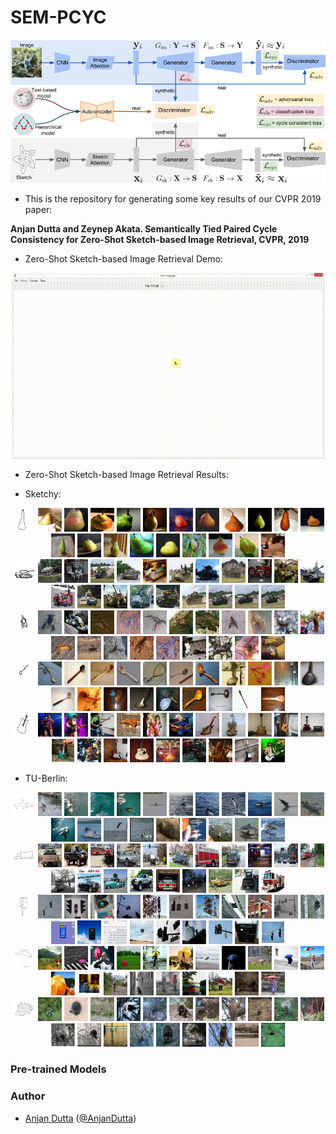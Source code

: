 # SEM-PCYC

<p align="center">
<img src="./figures/sem-pcyc.png" width="800">
</p>

* This is the repository for generating some key results of our CVPR 2019 paper:

**Anjan Dutta and Zeynep Akata. Semantically Tied Paired Cycle Consistency for Zero-Shot Sketch-based Image Retrieval, CVPR, 2019**

* Zero-Shot Sketch-based Image Retrieval Demo:

<p align="center">
<img src="./figures/sem-pcyc-demo.gif" width="500">
</p>

* Zero-Shot Sketch-based Image Retrieval Results:

* Sketchy:   

<p align="center">
<img src="./figures/qual_results/sketchy/3/pear.png" width="38"> <img src="./figures/qual_results/sketchy/3/1_1.png" width="38"> <img src="./figures/qual_results/sketchy/3/2_1.png" width="38"> <img src="./figures/qual_results/sketchy/3/3_1.png" width="38"> <img src="./figures/qual_results/sketchy/3/4_1.png" width="38"> <img src="./figures/qual_results/sketchy/3/5_1.png" width="38"> <img src="./figures/qual_results/sketchy/3/6_1.png" width="38"> <img src="./figures/qual_results/sketchy/3/7_1.png" width="38"> <img src="./figures/qual_results/sketchy/3/8_1.png" width="38"> <img src="./figures/qual_results/sketchy/3/9_1.png" width="38"> <img src="./figures/qual_results/sketchy/3/10_1.png" width="38"> <img src="./figures/qual_results/sketchy/3/11_1.png" width="38"> <img src="./figures/qual_results/sketchy/3/12_1.png" width="38"> <img src="./figures/qual_results/sketchy/3/13_1.png" width="38"> <img src="./figures/qual_results/sketchy/3/14_1.png" width="38"> <img src="./figures/qual_results/sketchy/3/15_1.png" width="38"> <img src="./figures/qual_results/sketchy/3/16_1.png" width="38"> <img src="./figures/qual_results/sketchy/3/17_1.png" width="38"> <img src="./figures/qual_results/sketchy/3/18_1.png" width="38"> <img src="./figures/qual_results/sketchy/3/19_1.png" width="38"> <img src="./figures/qual_results/sketchy/3/20_1.png" width="38"><br>
<img src="./figures/qual_results/sketchy/4/tank.png" width="38"> <img src="./figures/qual_results/sketchy/4/1_1.png" width="38"> <img src="./figures/qual_results/sketchy/4/2_0.png" width="38"> <img src="./figures/qual_results/sketchy/4/3_1.png" width="38"> <img src="./figures/qual_results/sketchy/4/4_1.png" width="38"> <img src="./figures/qual_results/sketchy/4/5_1.png" width="38"> <img src="./figures/qual_results/sketchy/4/6_1.png" width="38"> <img src="./figures/qual_results/sketchy/4/7_1.png" width="38"> <img src="./figures/qual_results/sketchy/4/8_1.png" width="38"> <img src="./figures/qual_results/sketchy/4/9_0.png" width="38"> <img src="./figures/qual_results/sketchy/4/10_1.png" width="38"> <img src="./figures/qual_results/sketchy/4/11_1.png" width="38"> <img src="./figures/qual_results/sketchy/4/12_0.png" width="38"> <img src="./figures/qual_results/sketchy/4/13_1.png" width="38"> <img src="./figures/qual_results/sketchy/4/14_1.png" width="38"> <img src="./figures/qual_results/sketchy/4/15_1.png" width="38"> <img src="./figures/qual_results/sketchy/4/16_1.png" width="38"> <img src="./figures/qual_results/sketchy/4/17_1.png" width="38"> <img src="./figures/qual_results/sketchy/4/18_1.png" width="38"> <img src="./figures/qual_results/sketchy/4/19_1.png" width="38"> <img src="./figures/qual_results/sketchy/4/20_1.png" width="38"><br>
<img src="./figures/qual_results/sketchy/13/lobster.png" width="38"> <img src="./figures/qual_results/sketchy/13/1_1.png" width="38"> <img src="./figures/qual_results/sketchy/13/2_1.png" width="38"> <img src="./figures/qual_results/sketchy/13/3_1.png" width="38"> <img src="./figures/qual_results/sketchy/13/4_1.png" width="38"> <img src="./figures/qual_results/sketchy/13/5_1.png" width="38"> <img src="./figures/qual_results/sketchy/13/6_1.png" width="38"> <img src="./figures/qual_results/sketchy/13/7_1.png" width="38"> <img src="./figures/qual_results/sketchy/13/8_1.png" width="38"> <img src="./figures/qual_results/sketchy/13/9_1.png" width="38"> <img src="./figures/qual_results/sketchy/13/10_1.png" width="38"> <img src="./figures/qual_results/sketchy/13/11_1.png" width="38"> <img src="./figures/qual_results/sketchy/13/12_1.png" width="38"> <img src="./figures/qual_results/sketchy/13/13_0.png" width="38"> <img src="./figures/qual_results/sketchy/13/14_1.png" width="38"> <img src="./figures/qual_results/sketchy/13/15_1.png" width="38"> <img src="./figures/qual_results/sketchy/13/16_1.png" width="38"> <img src="./figures/qual_results/sketchy/13/17_1.png" width="38"> <img src="./figures/qual_results/sketchy/13/18_1.png" width="38"> <img src="./figures/qual_results/sketchy/13/19_1.png" width="38"> <img src="./figures/qual_results/sketchy/13/20_1.png" width="38"><br>
<img src="./figures/qual_results/sketchy/23/spoon.png" width="38"> <img src="./figures/qual_results/sketchy/23/1_1.png" width="38"> <img src="./figures/qual_results/sketchy/23/2_1.png" width="38"> <img src="./figures/qual_results/sketchy/23/3_1.png" width="38"> <img src="./figures/qual_results/sketchy/23/4_1.png" width="38"> <img src="./figures/qual_results/sketchy/23/5_0.png" width="38"> <img src="./figures/qual_results/sketchy/23/6_1.png" width="38"> <img src="./figures/qual_results/sketchy/23/7_1.png" width="38"> <img src="./figures/qual_results/sketchy/23/8_1.png" width="38"> <img src="./figures/qual_results/sketchy/23/9_1.png" width="38"> <img src="./figures/qual_results/sketchy/23/10_1.png" width="38"> <img src="./figures/qual_results/sketchy/23/11_1.png" width="38"> <img src="./figures/qual_results/sketchy/23/12_1.png" width="38"> <img src="./figures/qual_results/sketchy/23/13_1.png" width="38"> <img src="./figures/qual_results/sketchy/23/14_0.png" width="38"> <img src="./figures/qual_results/sketchy/23/15_1.png" width="38"> <img src="./figures/qual_results/sketchy/23/16_0.png" width="38"> <img src="./figures/qual_results/sketchy/23/17_1.png" width="38"> <img src="./figures/qual_results/sketchy/23/18_1.png" width="38"> <img src="./figures/qual_results/sketchy/23/19_1.png" width="38"> <img src="./figures/qual_results/sketchy/23/20_1.png" width="38"><br>
<img src="./figures/qual_results/sketchy/27/guitar.png" width="38"> <img src="./figures/qual_results/sketchy/27/1_1.png" width="38"> <img src="./figures/qual_results/sketchy/27/2_1.png" width="38"> <img src="./figures/qual_results/sketchy/27/3_1.png" width="38"> <img src="./figures/qual_results/sketchy/27/4_0.png" width="38"> <img src="./figures/qual_results/sketchy/27/5_0.png" width="38"> <img src="./figures/qual_results/sketchy/27/6_1.png" width="38"> <img src="./figures/qual_results/sketchy/27/7_1.png" width="38"> <img src="./figures/qual_results/sketchy/27/8_0.png" width="38"> <img src="./figures/qual_results/sketchy/27/9_1.png" width="38"> <img src="./figures/qual_results/sketchy/27/10_1.png" width="38"> <img src="./figures/qual_results/sketchy/27/11_1.png" width="38"> <img src="./figures/qual_results/sketchy/27/12_1.png" width="38"> <img src="./figures/qual_results/sketchy/27/13_0.png" width="38"> <img src="./figures/qual_results/sketchy/27/14_1.png" width="38"> <img src="./figures/qual_results/sketchy/27/15_1.png" width="38"> <img src="./figures/qual_results/sketchy/27/16_1.png" width="38"> <img src="./figures/qual_results/sketchy/27/17_0.png" width="38"> <img src="./figures/qual_results/sketchy/27/18_0.png" width="38"> <img src="./figures/qual_results/sketchy/27/19_1.png" width="38"> <img src="./figures/qual_results/sketchy/27/20_1.png" width="38"><br>
</p>

* TU-Berlin:
        
<p align="center">
<img src="./figures/qual_results/tu-berlin/1/dolphin.png" width="38"> <img src="./figures/qual_results/tu-berlin/1/1_1.png" width="38"> <img src="./figures/qual_results/tu-berlin/1/2_1.png" width="38"> <img src="./figures/qual_results/tu-berlin/1/3_1.png" width="38"> <img src="./figures/qual_results/tu-berlin/1/4_1.png" width="38"> <img src="./figures/qual_results/tu-berlin/1/5_1.png" width="38"> <img src="./figures/qual_results/tu-berlin/1/6_1.png" width="38"> <img src="./figures/qual_results/tu-berlin/1/7_1.png" width="38"> <img src="./figures/qual_results/tu-berlin/1/8_1.png" width="38"> <img src="./figures/qual_results/tu-berlin/1/9_1.png" width="38"> <img src="./figures/qual_results/tu-berlin/1/10_1.png" width="38"> <img src="./figures/qual_results/tu-berlin/1/11_1.png" width="38"> <img src="./figures/qual_results/tu-berlin/1/12_1.png" width="38"> <img src="./figures/qual_results/tu-berlin/1/13_1.png" width="38"> <img src="./figures/qual_results/tu-berlin/1/14_1.png" width="38"> <img src="./figures/qual_results/tu-berlin/1/15_1.png" width="38"> <img src="./figures/qual_results/tu-berlin/1/16_0.png" width="38"> <img src="./figures/qual_results/tu-berlin/1/17_1.png" width="38"> <img src="./figures/qual_results/tu-berlin/1/18_1.png" width="38"> <img src="./figures/qual_results/tu-berlin/1/19_1.png" width="38"> <img src="./figures/qual_results/tu-berlin/1/20_1.png" width="38"><br>
<img src="./figures/qual_results/tu-berlin/4/truck.png" width="38"> <img src="./figures/qual_results/tu-berlin/4/1_1.png" width="38"> <img src="./figures/qual_results/tu-berlin/4/2_1.png" width="38"> <img src="./figures/qual_results/tu-berlin/4/3_1.png" width="38"> <img src="./figures/qual_results/tu-berlin/4/4_1.png" width="38"> <img src="./figures/qual_results/tu-berlin/4/5_0.png" width="38"> <img src="./figures/qual_results/tu-berlin/4/6_1.png" width="38"> <img src="./figures/qual_results/tu-berlin/4/7_1.png" width="38"> <img src="./figures/qual_results/tu-berlin/4/8_1.png" width="38"> <img src="./figures/qual_results/tu-berlin/4/9_1.png" width="38"> <img src="./figures/qual_results/tu-berlin/4/10_0.png" width="38"> <img src="./figures/qual_results/tu-berlin/4/11_1.png" width="38"> <img src="./figures/qual_results/tu-berlin/4/12_1.png" width="38"> <img src="./figures/qual_results/tu-berlin/4/13_1.png" width="38"> <img src="./figures/qual_results/tu-berlin/4/14_1.png" width="38"> <img src="./figures/qual_results/tu-berlin/4/15_1.png" width="38"> <img src="./figures/qual_results/tu-berlin/4/16_1.png" width="38"> <img src="./figures/qual_results/tu-berlin/4/17_1.png" width="38"> <img src="./figures/qual_results/tu-berlin/4/18_1.png" width="38"> <img src="./figures/qual_results/tu-berlin/4/19_1.png" width="38"> <img src="./figures/qual_results/tu-berlin/4/20_1.png" width="38"><br>
<img src="./figures/qual_results/tu-berlin/6/traffic_light.png" width="38"> <img src="./figures/qual_results/tu-berlin/6/1_1.png" width="38"> <img src="./figures/qual_results/tu-berlin/6/2_1.png" width="38"> <img src="./figures/qual_results/tu-berlin/6/3_1.png" width="38"> <img src="./figures/qual_results/tu-berlin/6/4_1.png" width="38"> <img src="./figures/qual_results/tu-berlin/6/5_1.png" width="38"> <img src="./figures/qual_results/tu-berlin/6/6_1.png" width="38"> <img src="./figures/qual_results/tu-berlin/6/7_1.png" width="38"> <img src="./figures/qual_results/tu-berlin/6/8_1.png" width="38"> <img src="./figures/qual_results/tu-berlin/6/9_1.png" width="38"> <img src="./figures/qual_results/tu-berlin/6/10_1.png" width="38"> <img src="./figures/qual_results/tu-berlin/6/11_0.png" width="38"> <img src="./figures/qual_results/tu-berlin/6/12_0.png" width="38"> <img src="./figures/qual_results/tu-berlin/6/13_1.png" width="38"> <img src="./figures/qual_results/tu-berlin/6/14_0.png" width="38"> <img src="./figures/qual_results/tu-berlin/6/15_1.png" width="38"> <img src="./figures/qual_results/tu-berlin/6/16_1.png" width="38"> <img src="./figures/qual_results/tu-berlin/6/17_1.png" width="38"> <img src="./figures/qual_results/tu-berlin/6/18_1.png" width="38"> <img src="./figures/qual_results/tu-berlin/6/19_0.png" width="38"> <img src="./figures/qual_results/tu-berlin/6/20_1.png" width="38"><br>
<img src="./figures/qual_results/tu-berlin/7/umbrella.png" width="38"> <img src="./figures/qual_results/tu-berlin/7/1_1.png" width="38"> <img src="./figures/qual_results/tu-berlin/7/2_1.png" width="38"> <img src="./figures/qual_results/tu-berlin/7/3_1.png" width="38"> <img src="./figures/qual_results/tu-berlin/7/4_1.png" width="38"> <img src="./figures/qual_results/tu-berlin/7/5_1.png" width="38"> <img src="./figures/qual_results/tu-berlin/7/6_1.png" width="38"> <img src="./figures/qual_results/tu-berlin/7/7_1.png" width="38"> <img src="./figures/qual_results/tu-berlin/7/8_1.png" width="38"> <img src="./figures/qual_results/tu-berlin/7/9_1.png" width="38"> <img src="./figures/qual_results/tu-berlin/7/10_1.png" width="38"> <img src="./figures/qual_results/tu-berlin/7/11_1.png" width="38"> <img src="./figures/qual_results/tu-berlin/7/12_1.png" width="38"> <img src="./figures/qual_results/tu-berlin/7/13_0.png" width="38"> <img src="./figures/qual_results/tu-berlin/7/14_1.png" width="38"> <img src="./figures/qual_results/tu-berlin/7/15_1.png" width="38"> <img src="./figures/qual_results/tu-berlin/7/16_1.png" width="38"> <img src="./figures/qual_results/tu-berlin/7/17_1.png" width="38"> <img src="./figures/qual_results/tu-berlin/7/18_1.png" width="38"> <img src="./figures/qual_results/tu-berlin/7/19_1.png" width="38"> <img src="./figures/qual_results/tu-berlin/7/20_1.png" width="38"><br>
<img src="./figures/qual_results/tu-berlin/9/hedgehog.png" width="38"> <img src="./figures/qual_results/tu-berlin/9/1_1.png" width="38"> <img src="./figures/qual_results/tu-berlin/9/2_1.png" width="38"> <img src="./figures/qual_results/tu-berlin/9/3_1.png" width="38"> <img src="./figures/qual_results/tu-berlin/9/4_1.png" width="38"> <img src="./figures/qual_results/tu-berlin/9/5_1.png" width="38"> <img src="./figures/qual_results/tu-berlin/9/6_1.png" width="38"> <img src="./figures/qual_results/tu-berlin/9/7_1.png" width="38"> <img src="./figures/qual_results/tu-berlin/9/8_1.png" width="38"> <img src="./figures/qual_results/tu-berlin/9/9_1.png" width="38"> <img src="./figures/qual_results/tu-berlin/9/10_1.png" width="38"> <img src="./figures/qual_results/tu-berlin/9/11_1.png" width="38"> <img src="./figures/qual_results/tu-berlin/9/12_1.png" width="38"> <img src="./figures/qual_results/tu-berlin/9/13_1.png" width="38"> <img src="./figures/qual_results/tu-berlin/9/14_0.png" width="38"> <img src="./figures/qual_results/tu-berlin/9/15_1.png" width="38"> <img src="./figures/qual_results/tu-berlin/9/16_1.png" width="38"> <img src="./figures/qual_results/tu-berlin/9/17_1.png" width="38"> <img src="./figures/qual_results/tu-berlin/9/18_1.png" width="38"> <img src="./figures/qual_results/tu-berlin/9/19_0.png" width="38"> <img src="./figures/qual_results/tu-berlin/9/20_1.png" width="38"><br>
</p>

### Pre-trained Models

### Author
* [Anjan Dutta](https://sites.google.com/site/2adutta/) ([@AnjanDutta](https://github.com/AnjanDutta))